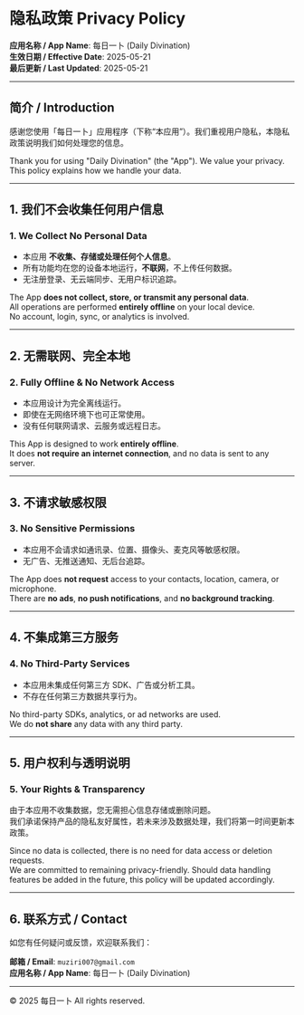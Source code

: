 # 隐私政策 Privacy Policy

**应用名称 / App Name**: 每日一卜 (Daily Divination)  
**生效日期 / Effective Date**: 2025-05-21  
**最后更新 / Last Updated**: 2025-05-21

---

## 简介 / Introduction

感谢您使用「每日一卜」应用程序（下称“本应用”）。我们重视用户隐私，本隐私政策说明我们如何处理您的信息。

Thank you for using "Daily Divination" (the "App"). We value your privacy. This policy explains how we handle your data.

---

## 1. 我们不会收集任何用户信息  
### 1. We Collect No Personal Data

- 本应用 **不收集、存储或处理任何个人信息**。  
- 所有功能均在您的设备本地运行，**不联网**，不上传任何数据。  
- 无注册登录、无云端同步、无用户标识追踪。

The App **does not collect, store, or transmit any personal data**.  
All operations are performed **entirely offline** on your local device.  
No account, login, sync, or analytics is involved.

---

## 2. 无需联网、完全本地  
### 2. Fully Offline & No Network Access

- 本应用设计为完全离线运行。  
- 即使在无网络环境下也可正常使用。  
- 没有任何联网请求、云服务或远程日志。

This App is designed to work **entirely offline**.  
It does **not require an internet connection**, and no data is sent to any server.

---

## 3. 不请求敏感权限  
### 3. No Sensitive Permissions

- 本应用不会请求如通讯录、位置、摄像头、麦克风等敏感权限。  
- 无广告、无推送通知、无后台追踪。

The App does **not request** access to your contacts, location, camera, or microphone.  
There are **no ads**, **no push notifications**, and **no background tracking**.

---

## 4. 不集成第三方服务  
### 4. No Third-Party Services

- 本应用未集成任何第三方 SDK、广告或分析工具。  
- 不存在任何第三方数据共享行为。

No third-party SDKs, analytics, or ad networks are used.  
We do **not share** any data with any third party.

---

## 5. 用户权利与透明说明  
### 5. Your Rights & Transparency

由于本应用不收集数据，您无需担心信息存储或删除问题。  
我们承诺保持产品的隐私友好属性，若未来涉及数据处理，我们将第一时间更新本政策。

Since no data is collected, there is no need for data access or deletion requests.  
We are committed to remaining privacy-friendly. Should data handling features be added in the future, this policy will be updated accordingly.

---

## 6. 联系方式 / Contact

如您有任何疑问或反馈，欢迎联系我们：

**邮箱 / Email**: `muziri007@gmail.com`  
**应用名称 / App Name**: 每日一卜 (Daily Divination)

---

© 2025 每日一卜 All rights reserved.
